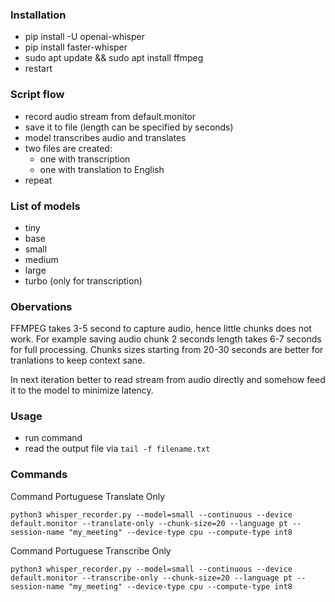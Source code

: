 ### Installation
- pip install -U openai-whisper
- pip install faster-whisper
- sudo apt update && sudo apt install ffmpeg
- restart

### Script flow

- record audio stream from default.monitor
- save it to file (length can be specified by seconds)
- model transcribes audio and translates
- two files are created:
  - one with transcription
  - one with translation to English
- repeat

### List of models

- tiny
- base
- small
- medium
- large
- turbo (only for transcription)

### Obervations

FFMPEG takes 3-5 second to capture audio, hence little chunks does not work. For example saving audio chunk 2 seconds length takes 6-7 seconds for full processing.
Chunks sizes starting from 20-30 seconds are better for tranlations to keep context sane.

In next iteration better to read stream from audio directly and somehow feed it to the model to minimize latency.

### Usage

- run command
- read the output file via `tail -f filename.txt`

### Commands

Command Portuguese Translate Only

```python3 whisper_recorder.py --model=small --continuous --device default.monitor --translate-only --chunk-size=20 --language pt --session-name "my_meeting" --device-type cpu --compute-type int8```

Command Portuguese Transcribe Only

```python3 whisper_recorder.py --model=small --continuous --device default.monitor --transcribe-only --chunk-size=20 --language pt --session-name "my_meeting" --device-type cpu --compute-type int8```


